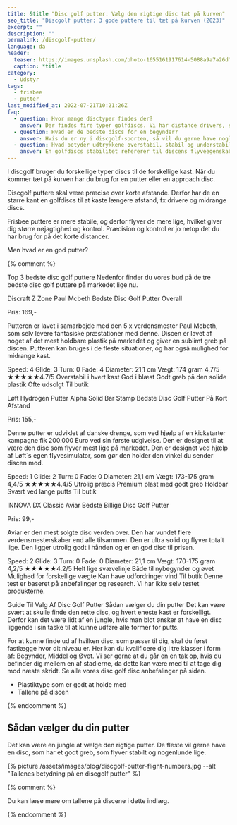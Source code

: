 ```yaml
---
title: &title "Disc golf putter: Vælg den rigtige disc tæt på kurven"
seo_title: "Discgolf putter: 3 gode puttere til tæt på kurven (2023)"
excerpt: ""
description: ""
permalink: /discgolf-putter/
language: da
header:
  teaser: https://images.unsplash.com/photo-1655161917614-5088a9a7a26d?ixlib=rb-4.0.3&ixid=MnwxMjA3fDB8MHxwaG90by1wYWdlfHx8fGVufDB8fHx8&auto=format&fit=crop&h=300&w=400&q=10
  caption: *title
category:
  - Udstyr
tags:
  - frisbee
  - putter
last_modified_at: 2022-07-21T10:21:26Z
faq:
  - question: Hvor mange disctyper findes der?
    answer: Der findes fire typer golfdiscs. Vi har distance drivers, som bruges til lange kast. Fairway drivers bruges til de mellem-lange drives). Midrange discs bruges til kortere drives og de lidt længere indspil. Putt og approach discs bruges til korte indspil og putts.
  - question: Hvad er de bedste discs for en begynder?
    answer: Hvis du er ny i discgolf-sporten, så vil du gerne have nogle golfdiscs, som er lette at kaste med. Du bør vælge en relativt let disc på 165-180 gram, som er understabil (dvs. har et lavt _turn_-tal). Mange forhandlere tilbyder begyndersæt, som er velegnet til nybegyndere at kaste med.
  - question: Hvad betyder udtrykkene overstabil, stabil og understabil?
    answer: En golfdiscs stabilitet refererer til discens flyveegenskaber. Hvis du laver et højrehåndet baghåndskast med høj hastighed, så vil en understabil disc have en tendens til at dreje lidt mod højre i starten. En stabil disc vil flyve mere lige ud. En overstabil disc vil trække mod venstre i starten både ved høj og lav udgangshastighed. Det har særligt betydning for discens svæveegenskaber, da de fleste discs vil fade lidt mod venstre til sidst.
---
```


I discgolf bruger du forskellige typer discs til de forskellige kast. Når du kommer tæt på kurven har du brug for en putter eller en approach disc.

Discgolf puttere skal være præcise over korte afstande. Derfor har de en større kant en golfdiscs til at kaste længere afstand, fx drivere og midrange discs.

Frisbee puttere er mere stabile, og derfor flyver de mere lige, hvilket giver dig større nøjagtighed og kontrol. Præcision og kontrol er jo netop det du har brug for på det korte distancer.

Men hvad er en god putter?


{% comment %}


Top 3 bedste disc golf puttere
Nedenfor finder du vores bud på de tre bedste disc golf puttere på markedet lige nu. 


Discraft Z Zone Paul Mcbeth
Bedste Disc Golf Putter Overall

Pris: 169,-

Putteren er lavet i samarbejde med den 5 x verdensmester Paul Mcbeth, som selv levere fantasiske præstationer med denne. Discen er lavet af noget af det mest holdbare plastik på markedet og giver en sublimt greb på discen. Putteren kan bruges i de fleste situationer, og har også mulighed for midrange kast.

Speed: 4
Glide: 3
Turn: 0
Fade: 4
Diameter: 21,1 cm
Vægt: 174 gram
4,7/5
★★★★★4.7/5
Overstabil i hvert kast
God i blæst
Godt greb på den solide plastik
Ofte udsolgt
Til butik

Løft Hydrogen Putter Alpha Solid Bar Stamp
Bedste Disc Golf Putter På Kort Afstand

Pris: 155,-

Denne putter er udviklet af danske drenge, som ved hjælp af en kickstarter kampagne fik 200.000 Euro ved sin første udgivelse. Den er designet til at være den disc som flyver mest lige på markedet. Den er designet ved hjælp af Løft´s egen flyvesimulator, som gør den holder den vinkel du sender discen mod.

Speed: 1
Glide: 2
Turn: 0
Fade: 0
Diameter: 21,1 cm
Vægt: 173-175 gram
4,4/5
★★★★★4.4/5
Utrolig præcis
Premium plast med godt greb
Holdbar
Svært ved lange putts
Til butik

INNOVA DX Classic Aviar
Bedste Billige Disc Golf Putter

Pris: 99,-

Aviar er den mest solgte disc verden over. Den har vundet flere verdensmesterskaber end alle tilsammen. Den er ultra solid og flyver totalt lige. Den ligger utrolig godt i hånden og er en god disc til prisen.

Speed: 2
Glide: 3
Turn: 0
Fade: 0
Diameter: 21,1 cm
Vægt: 170-175 gram
4,2/5
★★★★★4.2/5
Helt lige svævelinje
Både til nybegynder og øvet
Mulighed for forskellige vægte
Kan have udfordringer vind
Til butik
Denne test er baseret på anbefalinger og research. Vi har ikke selv testet produkterne.

Guide Til Valg Af Disc Golf Putter
Sådan vælger du din putter
Det kan være svært at skulle finde den rette disc, og hvert eneste kast er forskelligt. Derfor kan det være lidt af en jungle, hvis man blot ønsker at have en disc liggende i sin taske til at kunne udføre alle former for putts.

For at kunne finde ud af hvilken disc, som passer til dig, skal du først fastlægge hvor dit niveau er. Her kan du kvalificere dig i tre klasser i form af: Begynder, Middel og Øvet. Vi ser gerne at du går en en tak op, hvis du befinder dig mellem en af stadierne, da dette kan være med til at tage dig mod næste skridt. Se alle vores disc golf disc anbefalinger på siden.

- Plastiktype som er godt at holde med
- Tallene på discen

{% endcomment %}

## Sådan vælger du din putter

Det kan være en jungle at vælge den rigtige putter. De fleste vil gerne have en disc, som har et godt greb, som flyver stabilt og nogenlunde lige.

{% picture /assets/images/blog/discgolf-putter-flight-numbers.jpg --alt "Tallenes betydning på en discgolf putter" %}

{% comment %}

Du kan læse mere om tallene på discene i dette indlæg.

{% endcomment %}